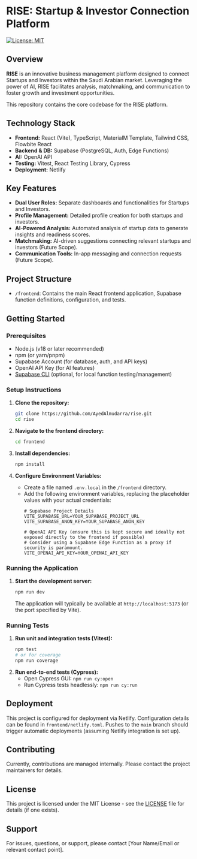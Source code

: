 # RISE: Startup & Investor Connection Platform

[![License: MIT](https://img.shields.io/badge/License-MIT-yellow.svg)](https://opensource.org/licenses/MIT) <!-- Placeholder: Update license if different -->
<!-- Add other relevant badges: Build Status, Coverage, etc. -->

## Overview

**RISE** is an innovative business management platform designed to connect Startups and Investors within the Saudi Arabian market. Leveraging the power of AI, RISE facilitates analysis, matchmaking, and communication to foster growth and investment opportunities.

This repository contains the core codebase for the RISE platform.

## Technology Stack

*   **Frontend:** React (Vite), TypeScript, MaterialM Template, Tailwind CSS, Flowbite React
*   **Backend & DB:** Supabase (PostgreSQL, Auth, Edge Functions)
*   **AI:** OpenAI API
*   **Testing:** Vitest, React Testing Library, Cypress
*   **Deployment:** Netlify

## Key Features

*   **Dual User Roles:** Separate dashboards and functionalities for Startups and Investors.
*   **Profile Management:** Detailed profile creation for both startups and investors.
*   **AI-Powered Analysis:** Automated analysis of startup data to generate insights and readiness scores.
*   **Matchmaking:** AI-driven suggestions connecting relevant startups and investors (Future Scope).
*   **Communication Tools:** In-app messaging and connection requests (Future Scope).

## Project Structure

*   `/frontend`: Contains the main React frontend application, Supabase function definitions, configuration, and tests.

## Getting Started

### Prerequisites

*   Node.js (v18 or later recommended)
*   npm (or yarn/pnpm)
*   Supabase Account (for database, auth, and API keys)
*   OpenAI API Key (for AI features)
*   [Supabase CLI](https://supabase.com/docs/guides/cli) (optional, for local function testing/management)

### Setup Instructions

1.  **Clone the repository:**
    ```bash
    git clone https://github.com/AyedAlmudarra/rise.git
    cd rise
    ```

2.  **Navigate to the frontend directory:**
    ```bash
    cd frontend
    ```

3.  **Install dependencies:**
    ```bash
    npm install
    ```

4.  **Configure Environment Variables:**
    *   Create a file named `.env.local` in the `/frontend` directory.
    *   Add the following environment variables, replacing the placeholder values with your actual credentials:
        ```dotenv
        # Supabase Project Details
        VITE_SUPABASE_URL=YOUR_SUPABASE_PROJECT_URL
        VITE_SUPABASE_ANON_KEY=YOUR_SUPABASE_ANON_KEY

        # OpenAI API Key (ensure this is kept secure and ideally not exposed directly to the frontend if possible)
        # Consider using a Supabase Edge Function as a proxy if security is paramount.
        VITE_OPENAI_API_KEY=YOUR_OPENAI_API_KEY 
        ```

### Running the Application

1.  **Start the development server:**
    ```bash
    npm run dev
    ```
    The application will typically be available at `http://localhost:5173` (or the port specified by Vite).

### Running Tests

1.  **Run unit and integration tests (Vitest):**
    ```bash
    npm test 
    # or for coverage
    npm run coverage
    ```
2.  **Run end-to-end tests (Cypress):**
    *   Open Cypress GUI: `npm run cy:open`
    *   Run Cypress tests headlessly: `npm run cy:run`

## Deployment

This project is configured for deployment via Netlify. Configuration details can be found in `frontend/netlify.toml`. Pushes to the `main` branch should trigger automatic deployments (assuming Netlify integration is set up).

## Contributing

<!-- Add contribution guidelines here: How to report bugs, suggest features, submit PRs, coding standards, etc. -->
Currently, contributions are managed internally. Please contact the project maintainers for details.

## License

<!-- Specify the project's license -->
This project is licensed under the MIT License - see the [LICENSE](LICENSE) file for details (if one exists).

## Support

For issues, questions, or support, please contact [Your Name/Email or relevant contact point]. 